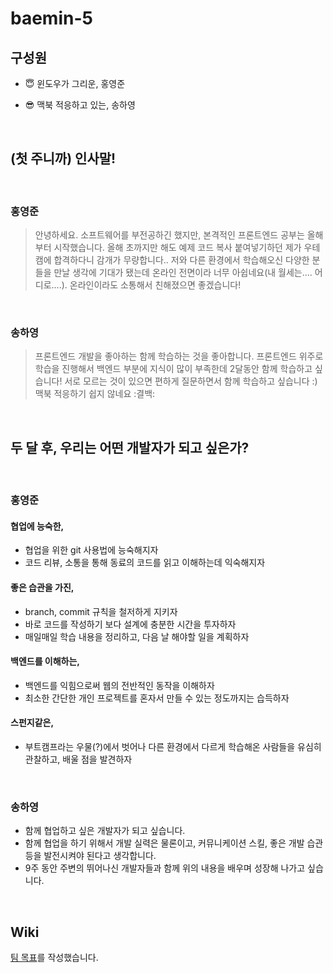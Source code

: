 # baemin-5

## 구성원

- 😇 윈도우가 그리운, 홍영준 

- 😎 맥북 적응하고 있는, 송하영 

<br/>

## (첫 주니까) 인사말! 

<br/>

### 홍영준

> 안녕하세요. 소프트웨어를 부전공하긴 했지만, 본격적인 프론트엔드 공부는 올해부터 시작했습니다. 올해 초까지만 해도 예제 코드 복사 붙여넣기하던 제가 우테캠에 합격하다니 감개가 무량합니다.. 저와 다른 환경에서 학습해오신 다양한 분들을 만날 생각에 기대가 됐는데 온라인 전면이라 너무 아쉽네요(내 월세는.... 어디로....). 온라인이라도 소통해서 친해졌으면 좋겠습니다! 


<br/>

### 송하영

> 프론트엔드 개발을 좋아하는 함께 학습하는 것을 좋아합니다. 프론트엔드 위주로 학습을 진행해서 백엔드 부분에 지식이 많이 부족한데 2달동안 함께 학습하고 싶습니다! 서로 모르는 것이 있으면 편하게 질문하면서 함께 학습하고 싶습니다 :) 맥북 적응하기 쉽지 않네요 :결백:

<br/>

## 두 달 후, 우리는 어떤 개발자가 되고 싶은가?

<br/>

### 홍영준

#### 협업에 능숙한,

- 협업을 위한 git 사용법에 능숙해지자
- 코드 리뷰, 소통을 통해 동료의 코드를 읽고 이해하는데 익숙해지자

#### 좋은 습관을 가진,

- branch, commit 규칙을 철저하게 지키자
- 바로 코드를 작성하기 보다 설계에 충분한 시간을 투자하자
- 매일매일 학습 내용을 정리하고, 다음 날 해야할 일을 계획하자

#### 백엔드를 이해하는,

- 백엔드를 익힘으로써 웹의 전반적인 동작을 이해하자
- 최소한 간단한 개인 프로젝트를 혼자서 만들 수 있는 정도까지는 습득하자

#### 스펀지같은,

- 부트캠프라는 우물(?)에서 벗어나 다른 환경에서 다르게 학습해온 사람들을 유심히 관찰하고, 배울 점을 발견하자

<br/>

### 송하영

- 함께 협업하고 싶은 개발자가 되고 싶습니다.
- 함께 협업을 하기 위해서 개발 실력은 물론이고, 커뮤니케이션 스킬, 좋은 개발 습관 등을 발전시켜야 된다고 생각합니다.
- 9주 동안 주변의 뛰어나신 개발자들과 함께 위의 내용을 배우며 성장해 나가고 싶습니다.

<br/>

## Wiki 

[팀 목표](https://github.com/woowa-techcamp-2021-dd/baemin-5/wiki/%ED%8C%80-%EB%AA%A9%ED%91%9C)를 작성했습니다.

